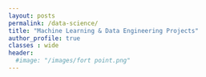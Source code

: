 ```yaml
---
layout: posts
permalink: /data-science/
title: "Machine Learning & Data Engineering Projects"
author_profile: true
classes : wide
header:
  #image: "/images/fort point.png"
---
```


